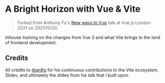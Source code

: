 # A Bright Horizon with Vue & Vite

> Forked from Anthony Fu's [New ways to Vue](https://github.com/antfu/talks/tree/master/2021-10-20) talk at Vue.js London 2021 on 2021/10/20.

Inhouse training on the changes from Vue 3 and what Vite brings to the land of frontend development.

## Credits

All credits to [@antfu](https://github.com/antfu) for his continuous contributions to the Vite ecosystem, Slidev, and ultimately the slides from his talk that I built upon.
